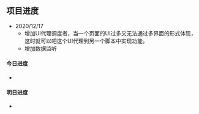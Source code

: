 ## 项目进度
- 2020/12/17
  - 增加UI代理调度者，当一个页面的UI过多又无法通过多界面的形式体现，这时就可以吧这个UI代理到另一个脚本中实现功能。
  - 增加数据监听

#### 今日进度
- 
#### 明日进度
- 
    